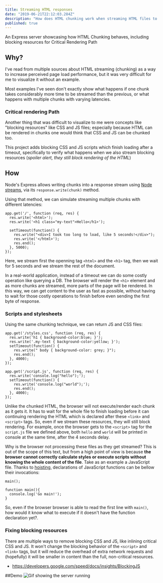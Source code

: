 ```yaml
---
title: Streaming HTML responses
date: "2019-06-21T22:12:03.284Z"
description: "How does HTML chunking work when streaming HTML files to the browser?"
published: true
---
```


An Express server showcasing how HTML Chunking behaves, including blocking resources for Critical Rendering Path

## Why?
I've read from multiple sources about HTML streaming (chunking) as a way to increase perceived page load performance, but it was very difficult for me to visualize it without an example.

Most examples I've seen don't exactly show what happens if one chunk takes considerably more time to be streamed than the previous, or what happens with multiple chunks with varying latencies.

### Critical rendering Path
Another thing that was difficult to visualize to me were concepts like "blocking resources" like CSS and JS files; especially because HTML can be rendered in chunks one would think that CSS and JS can be chunked too.

This project adds blocking CSS and JS scripts which finish loading after a timeout, specifically to verify what happens when we also stream blocking resources (_spoiler alert, they still block rendering of the HTML_)


## How
Node's Express allows writing chunks into a response stream using [Node streams](https://nodejs.org/api/stream.html#stream_writable_write_chunk_encoding_callback), via its `response.write(chunk)` method.

Using that method, we can simulate streaming multiple chunks with different latencies: 

```
app.get('/', function (req, res) {
  res.write('<html>');
  res.write('<h1 class="my-text">Hello</h1>');
  
  setTimeout(function() {
    res.write("<div>I took too long to load, like 5 seconds!</div>");
    res.write('</html>');
    res.end();
  }, 5000);
});
```

Here, we stream first the openning tag `<html>` and the `<h1>` tag, then we wait for 5 seconds and we stream the rest of the document.

In a real-world application, instead of a timeout we can do some costly operation like querying a DB. The browser will render the `<h1>` element and as more chunks are streamed, more parts of the page will be rendered.
In this way, we can get content to the user as fast as possible, without having to wait for those costly operations to finish before even sending the first byte of response.

### Scripts and stylesheets
Using the same chunking technique, we can return JS and CSS files:

```
app.get('/styles.css', function (req, res) {
  res.write('h1 { background-color:blue; }');
  res.write('.my-text { background-color:yellow; }');
  setTimeout(function() {
    res.write(" body { background-color: grey; }");
    res.end();
  }, 4000);
});

app.get('/script.js', function (req, res) {
  res.write('console.log("hello");');
  setTimeout(function() {
    res.write('console.log("world");');
    res.end();
  }, 4000);
});
```

Unlike the chunked HTML, the browser will not execute/render each chunk as it gets it. It has to wait for the whole file to finish loading before it can continuing rendering the HTML which is declared after these `<link>` and `<script>` tags. So, even if we stream these resources, they will still block rendering.
For example, once the browser gets to the `<script>` tag for the `script.js` file we defined above, both `hello` and `world` will be printed in console at the same time, after the 4 seconds delay.

Why is the browser not processing these files as they get streamed? This is out of the scope of this text, but from a high point of view is because **the browser cannot correctly calculate styles or execute scripts without knowing the whole content of the file**.
Take as an example a JavaScript file. Thanks to [hoisting](https://www.w3schools.com/js/js_hoisting.asp), declarations of JavaScript functions can be bellow their invocations:

```
main();

function main(){
  console.log('Go main!');
}
```

So, even if the browser browser is able to read the first line with `main()`, how would it know what to execute if it doesn't have the function declaration yet?.


### Fixing blocking resources
There are multiple ways to remove blocking CSS and JS, like inlining critical CSS and JS. It won't change the blocking behavior of the `<script>` and `<link>` tags, but it will reduce the overhead of extra network requests and (hopefully) it will be smaller in content than the full, non-critical resources.

- https://developers.google.com/speed/docs/insights/BlockingJS

##Demo
![Gif showing the server running](./demo.gif)